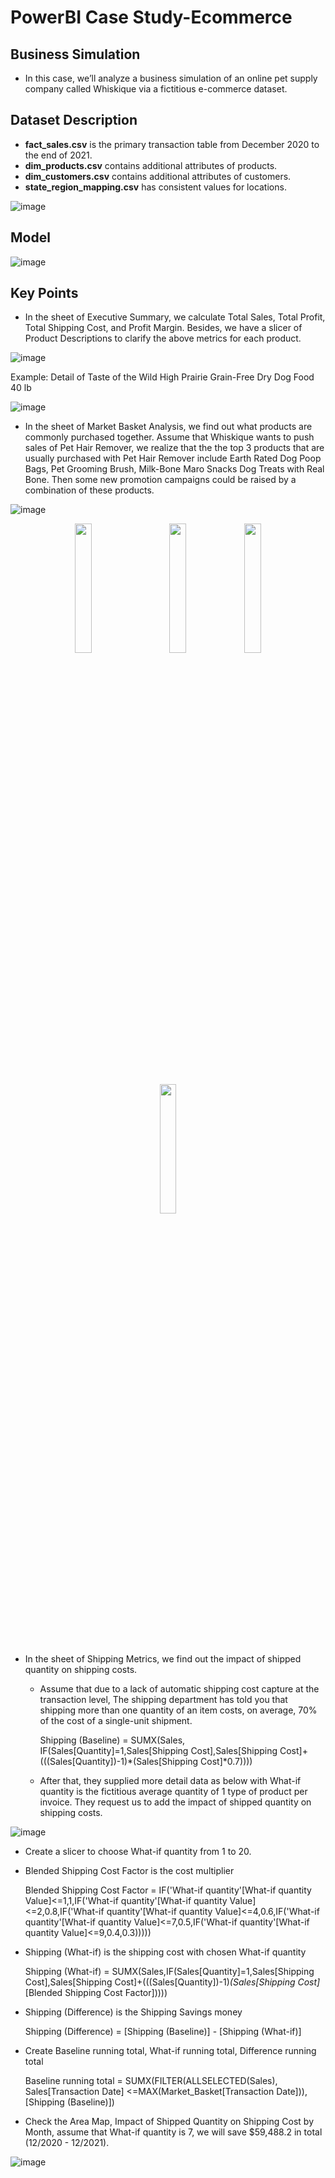 # PowerBI Case Study-Ecommerce

## Business Simulation

- In this case, we’ll analyze a business simulation of an online pet supply company called Whiskique via a fictitious e-commerce dataset.

## Dataset Description

- **fact_sales.csv** is the primary transaction table from December 2020 to the end of 2021.
- **dim_products.csv** contains additional attributes of products.
- **dim_customers.csv**  contains additional attributes of customers.
- **state_region_mapping.csv** has consistent values for locations.

![image](./Data-description.png)

## Model

![image](./Model-Chart-Image/model.png)

## Key Points

- In the sheet of Executive Summary, we calculate Total Sales, Total Profit, Total Shipping Cost, and Profit Margin. Besides, we have a slicer of Product Descriptions to clarify the above metrics for each product.

![image](./Model-Chart-Image/1.png)

Example: Detail of Taste of the Wild High Prairie Grain-Free Dry Dog Food 40 lb


![image](./Model-Chart-Image/2.png)

- In the sheet of Market Basket Analysis, we find out what products are commonly purchased together. Assume that Whiskique wants to push sales of Pet Hair Remover, we realize that the the top 3  products that are usually purchased with Pet Hair Remover include Earth Rated Dog Poop Bags, Pet Grooming Brush, Milk-Bone Maro Snacks Dog Treats with Real Bone. Then some new promotion campaigns could be raised by a combination of these products.

![image](./Model-Chart-Image/3.png)

<p align="center">
  <img src="./powerbi/Model-Chart-Image/6.png" width="23%">
&nbsp; &nbsp; &nbsp; &nbsp;
  <img src="./powerbi/Model-Chart-Image/7.png" width="23%">
  <img src="./powerbi/Model-Chart-Image/8.png" width="23%">
  <img src="./powerbi/Model-Chart-Image/9.png" width="23%">
</p>

- In the sheet of Shipping Metrics, we find out the impact of shipped quantity on shipping costs.
    - Assume that due to a lack of automatic shipping cost capture at the transaction level, The shipping department has told you that shipping more than one quantity of an item costs, on average, 70% of the cost of a single-unit shipment.
        
        Shipping (Baseline) = SUMX(Sales, IF(Sales[Quantity]=1,Sales[Shipping Cost],Sales[Shipping Cost]+(((Sales[Quantity])-1)*(Sales[Shipping Cost]*0.7))))
        
    - After that, they supplied more detail data as below with What-if quantity is the fictitious average quantity of 1 type of product per invoice. They request us to add the impact of shipped quantity on shipping costs.
    
![image](./Model-Chart-Image/5.png)
    
- Create a slicer to choose What-if quantity from 1 to 20.
- Blended Shipping Cost Factor is the cost multiplier
    
    Blended Shipping Cost Factor = IF('What-if quantity'[What-if quantity Value]<=1,1,IF('What-if quantity'[What-if quantity Value]<=2,0.8,IF('What-if quantity'[What-if quantity Value]<=4,0.6,IF('What-if quantity'[What-if quantity Value]<=7,0.5,IF('What-if quantity'[What-if quantity Value]<=9,0.4,0.3)))))
    
- Shipping (What-if) is the shipping cost with chosen What-if quantity
    
    Shipping (What-if) = SUMX(Sales,IF(Sales[Quantity]=1,Sales[Shipping Cost],Sales[Shipping Cost]+(((Sales[Quantity])-1)*(Sales[Shipping Cost]*[Blended Shipping Cost Factor]))))
    
- Shipping (Difference) is the Shipping Savings money
    
    Shipping (Difference) = [Shipping (Baseline)] - [Shipping (What-if)]
    
- Create Baseline running total, What-if running total, Difference running total
    
    Baseline running total = SUMX(FILTER(ALLSELECTED(Sales), Sales[Transaction Date] <=MAX(Market_Basket[Transaction Date])), [Shipping (Baseline)])
    
- Check the Area Map, Impact of Shipped Quantity on Shipping Cost by Month, assume that What-if quantity is 7, we will save $59,488.2 in total (12/2020 - 12/2021).

![image](./Model-Chart-Image/4.png)

